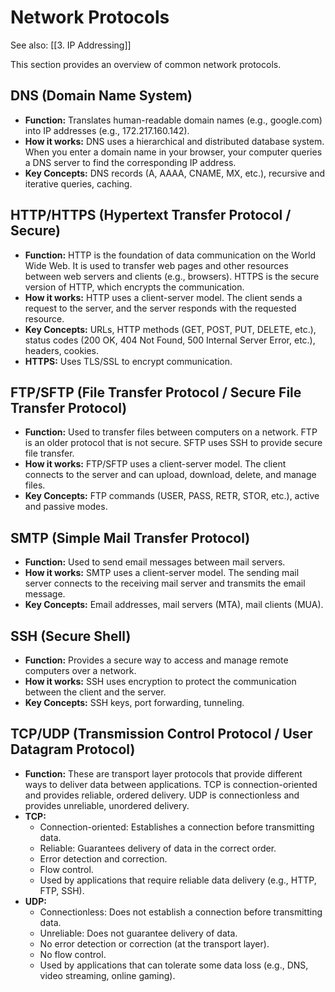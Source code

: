 # Network Protocols

See also: [[3. IP Addressing]]

This section provides an overview of common network protocols.

## DNS (Domain Name System)

*   **Function:** Translates human-readable domain names (e.g., google.com) into IP addresses (e.g., 172.217.160.142).
*   **How it works:** DNS uses a hierarchical and distributed database system. When you enter a domain name in your browser, your computer queries a DNS server to find the corresponding IP address.
*   **Key Concepts:** DNS records (A, AAAA, CNAME, MX, etc.), recursive and iterative queries, caching.

## HTTP/HTTPS (Hypertext Transfer Protocol / Secure)

*   **Function:** HTTP is the foundation of data communication on the World Wide Web. It is used to transfer web pages and other resources between web servers and clients (e.g., browsers). HTTPS is the secure version of HTTP, which encrypts the communication.
*   **How it works:** HTTP uses a client-server model. The client sends a request to the server, and the server responds with the requested resource.
*   **Key Concepts:** URLs, HTTP methods (GET, POST, PUT, DELETE, etc.), status codes (200 OK, 404 Not Found, 500 Internal Server Error, etc.), headers, cookies.
* **HTTPS:** Uses TLS/SSL to encrypt communication.

## FTP/SFTP (File Transfer Protocol / Secure File Transfer Protocol)

*   **Function:** Used to transfer files between computers on a network. FTP is an older protocol that is not secure. SFTP uses SSH to provide secure file transfer.
*   **How it works:** FTP/SFTP uses a client-server model. The client connects to the server and can upload, download, delete, and manage files.
*   **Key Concepts:** FTP commands (USER, PASS, RETR, STOR, etc.), active and passive modes.

## SMTP (Simple Mail Transfer Protocol)

*   **Function:** Used to send email messages between mail servers.
*   **How it works:** SMTP uses a client-server model. The sending mail server connects to the receiving mail server and transmits the email message.
*   **Key Concepts:** Email addresses, mail servers (MTA), mail clients (MUA).

## SSH (Secure Shell)

*   **Function:** Provides a secure way to access and manage remote computers over a network.
*   **How it works:** SSH uses encryption to protect the communication between the client and the server.
*   **Key Concepts:** SSH keys, port forwarding, tunneling.

## TCP/UDP (Transmission Control Protocol / User Datagram Protocol)

*   **Function:** These are transport layer protocols that provide different ways to deliver data between applications. TCP is connection-oriented and provides reliable, ordered delivery. UDP is connectionless and provides unreliable, unordered delivery.
*   **TCP:**
    *   Connection-oriented: Establishes a connection before transmitting data.
    *   Reliable: Guarantees delivery of data in the correct order.
    *   Error detection and correction.
    *   Flow control.
    *   Used by applications that require reliable data delivery (e.g., HTTP, FTP, SSH).
*   **UDP:**
    *   Connectionless: Does not establish a connection before transmitting data.
    *   Unreliable: Does not guarantee delivery of data.
    *   No error detection or correction (at the transport layer).
    *   No flow control.
    *   Used by applications that can tolerate some data loss (e.g., DNS, video streaming, online gaming).
